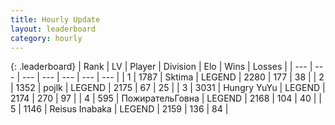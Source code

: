 ```yaml
---
title: Hourly Update
layout: leaderboard
category: hourly
---
```


{: .leaderboard}
| Rank | LV | Player | Division | Elo | Wins | Losses |
| --- | --- | --- | --- | --- | --- | --- |
| <span data-change="0">1</span> | 1787 | <span title="ID: 353063">Sktima</span> | LEGEND | <span data-change="0">2280</span> | <span data-change="0">177</span> | <span data-change="0">38</span> |
| <span data-change="0">2</span> | 1352 | <span title="ID: 4783">pojlk</span> | LEGEND | <span data-change="0">2175</span> | <span data-change="0">67</span> | <span data-change="0">25</span> |
| <span data-change="0">3</span> | 3031 | <span title="ID: 164871">Hungry YuYu</span> | LEGEND | <span data-change="0">2174</span> | <span data-change="0">270</span> | <span data-change="0">97</span> |
| <span data-change="0">4</span> | 595 | <span title="ID: 402846">ПожирательГовна</span> | LEGEND | <span data-change="0">2168</span> | <span data-change="0">104</span> | <span data-change="0">40</span> |
| <span data-change="0">5</span> | 1146 | <span title="ID: 451068">Reisus Inabaka</span> | LEGEND | <span data-change="0">2159</span> | <span data-change="0">136</span> | <span data-change="0">84</span> |